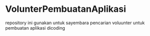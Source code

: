 # VolunterPembuatanAplikasi
repository ini gunakan untuk sayembara pencarian voluunter untuk pembuatan aplikasi dicoding
